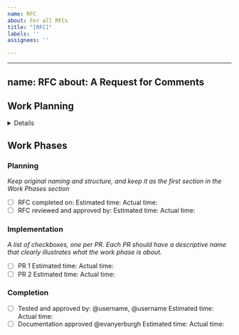 ```yaml
---
name: RFC
about: For all RFCs
title: "[RFC]"
labels: ''
assignees: ''

---
```


---
name: RFC
about: A Request for Comments
---

## Work Planning

<details>
  <summary>Details</summary>

## Table of Contents

- [Housekeeping](#housekeeping)
- [Named Concepts](#named-concepts)
- [Summary](#summary)
- [Reference-Level Explanation](#reference-level-explanation)
- [Alternatives](#alternatives)
  * [Rationale](#rationale)
- [Drawbacks](#drawbacks)
- [Useful References](#useful-references)
- [Unresolved questions](#unresolved-questions)
- [Parts of the system affected](#parts-of-the-system-affected)
- [Future possibilities](#future-possibilities)
- [Infrastructure](#infrastructure)
- [Testing](#testing)
- [Documentation](#documentation)
- [Version History](#version-history)
- [Recordings](#recordings)
- [Work Phases](#work-phases)

## Housekeeping

*Please add ref in specified format into `RFC` title, e.g `[RFC9999]` if the corresponding RFW is `[RFW9999]`.*

*Please add into this `RFC` and related `PR's` titles `[RFC_id]` e.g `[RFC_9999]`.*

ALL BELOW FIELDS ARE REQUIRED

## Named Concepts

*Explain any new concepts introduced in this request.*

## Summary

*Explain in a Single paragraph what this request is about.*

## Reference-Level Explanation

*This section provides a detailed technical overview of the work. The design is explained with enough depth and detail to make it clear how:*

<em>

> The proposed changes interact with other systems (or other parts of the system that is changed)


> The actual implementation will take place


> Known challenges can be readily overcome



</em>

*This section includes practical examples and explains how this proposal makes those examples work.*

*This section becomes the engineering specification and work plan, so it must be sufficiently detailed to facilitate that.*

## Alternatives

*Confirm that alternative approaches have been evaluated and explain those alternatives briefly.*


### Rationale

> Why the currently proposed design was selected over alternatives?


> What would be the impact of going with one of the alternative approaches?


> Is the evaluation tentative, or is it recommended to use more time to evaluate different approaches?



## Drawbacks

*Describe any particular caveats and drawbacks that may arise from fulfilling this particular request?*

## Useful References

*Describe useful parallels and learnings from other requests, or work in previous projects.*


> What similar work have we already successfully completed?


> Is this something that has already been built by others?


> What other related learnings do we have?


> Are there useful academic literature or other articles related to this topic? (provide links)


> Have we built a relevant prototype previously?


> Do we have a rough mock for the UI/UX?


> Do we have a schematic for the system?



## Unresolved Questions

1. What is there that is unresolved (and will be resolved as part of fulfilling this request)?
dsd

> Are there other requests with same or similar problems to solve?

 
</em>

## Parts of the System Affected

<em>

- Which parts of the current system are affected by this request?
- What other open requests are closely related to this request?
- Does this request depend on the fulfillment of any other request?
- Does any other request depend on the fulfillment of this request?*

</em>
 
## Future possibilities

*How do you see the particular system or part of the system affected by this request being altered or extended in the future?*

## Infrastructure

*Describe the new infrastructure or changes in the current infrastructure required to fulfill this request.*

## Testing

*Describe the kind of testing procedures that are needed as part of fulfilling this request.*

## Documentation

*Describe the level of documentation fulfilling this request involves. Consider both end-user documentation and developer documentation.*

## Version History

*History of changes to this RFC. Following semantic versioning pattern and v0.1.2 for style.*

## Recordings

*Links to audio recordings of related discussion.*

</details>

 
## Work Phases

<h3 id="non-coding">Planning</h3>

*Keep original naming and structure, and keep it as the first section in the Work Phases section*

- [ ] RFC completed on: 
      Estimated time: 
      Actual time: 
- [ ] RFC reviewed and approved by: 
      Estimated time: 
      Actual time: 

<h3 id="implementation">Implementation</h3>

*A list of checkboxes, one per PR. Each PR should have a descriptive name that clearly illustrates what the work phase is about.*
- [ ] PR 1
      Estimated time: 
      Actual time: 
- [ ] PR 2
      Estimated time: 
      Actual time: 

<h3 id="implementation">Completion</h3>

- [ ] Tested and approved by: @username, @username
      Estimated time: 
      Actual time: 
- [ ] Documentation approved @evanyerburgh
      Estimated time: 
      Actual time: 
